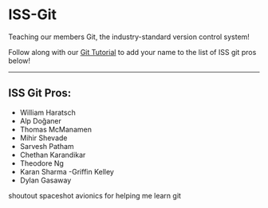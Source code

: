# ISS-Git
Teaching our members Git, the industry-standard version control system!

Follow along with our [Git Tutorial](https://uofi.app.box.com/integrations/googledss/openGoogleEditor?fileId=1591381698819&trackingId=3&csrfToken=941e4aa2cf8a1cf8679de5434daa3b4102fa4dc08088f4991c256702cde0ad6f#slide=id.g27889247c3d_0_37) to add your name to the list of ISS git pros below! 

--- 

## ISS Git Pros:
- William Haratsch
- Alp Doğaner
- Thomas McManamen
- Mihir Shevade
- Sarvesh Patham
- Chethan Karandikar
- Theodore Ng
- Karan Sharma
-Griffin Kelley
- Dylan Gasaway

shoutout spaceshot avionics for helping me learn git
